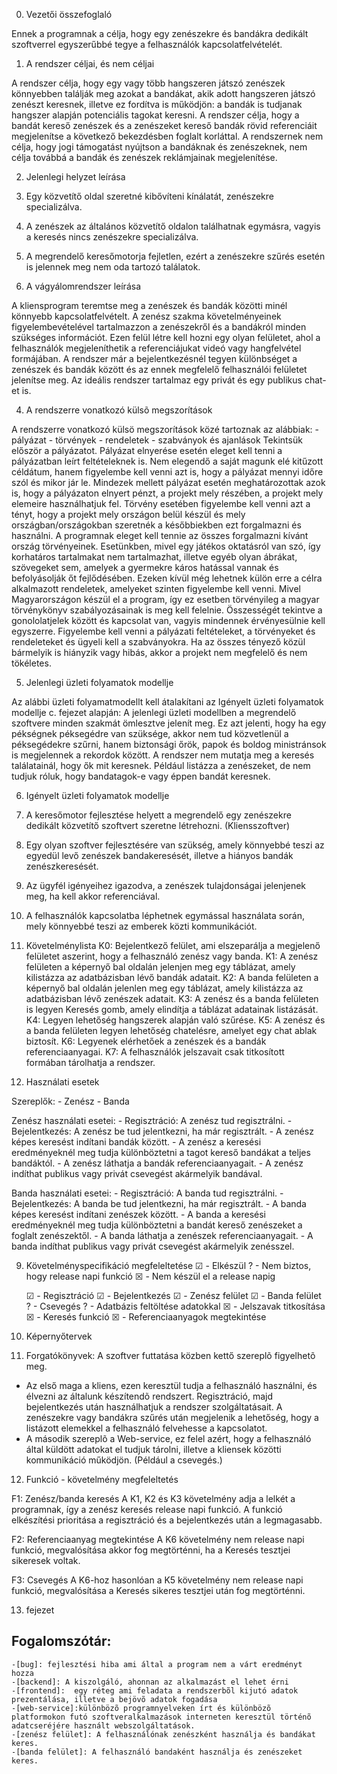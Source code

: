 ﻿0. Vezetői összefoglaló

Ennek a programnak a célja, hogy egy zenészekre és bandákra dedikált szoftverrel egyszerűbbé tegye a felhasználók kapcsolatfelvételét. 

1. A rendszer céljai, és nem céljai

A rendszer célja, hogy egy vagy több hangszeren játszó zenészek könnyebben találják meg azokat a bandákat, akik adott hangszeren játszó zenészt keresnek, illetve ez fordítva is működjön: a bandák is tudjanak hangszer alapján potenciális tagokat keresni. A rendszer célja, hogy a bandát kereső zenészek és a zenészeket kereső bandák rövid referenciáit megjelenítse a következő bekezdésben foglalt korláttal.
A rendszernek nem célja, hogy jogi támogatást nyújtson a bandáknak és zenészeknek, nem célja továbbá a bandák és zenészek reklámjainak megjelenítése.

2. Jelenlegi helyzet leírása

1. Egy közvetítő oldal szeretné kibővíteni kínálatát, zenészekre specializálva. 
2. A zenészek az általános közvetítő oldalon találhatnak egymásra, vagyis a keresés nincs zenészekre specializálva.
3. A megrendelő keresőmotorja fejletlen, ezért a zenészekre szűrés esetén is jelennek meg nem oda tartozó találatok.

3. A vágyálomrendszer leírása

A kliensprogram teremtse meg a zenészek és bandák közötti minél könnyebb kapcsolatfelvételt. A zenész szakma követelményeinek figyelembevételével tartalmazzon a zenészekről és a bandákról minden szükséges információt. Ezen felül létre kell hozni egy olyan felületet, ahol a felhasználók megjeleníthetik a referenciájukat videó vagy hangfelvétel formájában.
A rendszer már a bejelentkezésnél tegyen különbséget a zenészek és bandák között és az ennek megfelelő felhasználói felületet jelenítse meg.
Az ideális rendszer tartalmaz egy privát és egy publikus chat-et is.

4. A rendszerre vonatkozó külsõ megszorítások

A rendszerre vonatkozó külsö megszorítások közé tartoznak az alábbiak:
	- pályázat
	- törvények
	- rendeletek
	- szabványok és ajanlások
Tekintsük először a pályázatot. Pályázat elnyerése esetén eleget kell tenni a pályázatban leírt feltételeknek is. Nem elegendő a saját magunk elé kitűzott céldátum, 
hanem figyelembe kell venni azt is, hogy a pályázat mennyi időre szól és mikor jár le. Mindezek mellett pályázat esetén meghatározottak azok is, hogy a pályázaton 
elnyert pénzt, a projekt mely részében, a projekt mely elemeire használhatjuk fel.
Törvény esetében figyelembe kell venni azt a tényt, hogy a projekt mely országon belül készül és mely országban/országokban szeretnék a későbbiekben ezt forgalmazni 
és használni. A programnak eleget kell tennie az összes forgalmazni kívánt ország törvényeinek. Esetünkben, mivel egy játékos oktatásról van szó, így korhatáros tartalmakat nem tartalmazhat, illetve egyéb olyan ábrákat, szövegeket sem, amelyek a gyermekre káros hatással vannak és befolyásolják őt fejlődésében.
Ezeken kívül még lehetnek külön erre a célra alkalmazott rendeletek, amelyeket szinten figyelembe kell venni. Mivel Magyarországon készül el a program, így ez esetben
törvényileg a magyar törvénykönyv szabályozásainak is meg kell felelnie.
Összességét tekintve a gonololatjelek között és kapcsolat van, vagyis mindennek érvényesülnie kell egyszerre. Figyelembe kell venni a pályázati feltételeket,
a törvényeket és rendeleteket és ügyeli kell a szabványokra. Ha az összes tényező közül bármelyik is hiányzik vagy hibás, akkor a projekt nem megfelelő és nem 
tökéletes.

5. Jelenlegi üzleti folyamatok modellje

Az alábbi üzleti folyamatmodellt kell átalakítani az Igényelt üzleti folyamatok modellje c. fejezet alapján:
A jelenlegi üzleti modellben a megrendelő szoftvere minden szakmát ömlesztve jelenít meg. Ez azt jelenti, hogy ha egy pékségnek péksegédre van szüksége, akkor nem tud közvetlenül a péksegédekre szűrni, hanem biztonsági őrök, papok és boldog ministránsok is megjelennek a rekordok között. A rendszer nem mutatja meg a keresés találatainál, hogy ők mit keresnek. Például listázza a zenészeket, de nem tudjuk róluk, hogy bandatagok-e vagy éppen bandát keresnek.

6. Igényelt üzleti folyamatok modellje

1. A keresőmotor fejlesztése helyett a megrendelő egy zenészekre dedikált közvetítő szoftvert szeretne létrehozni. (Kliensszoftver)
2. Egy olyan szoftver fejlesztésére van szükség, amely könnyebbé teszi az egyedül levő zenészek bandakeresését, illetve a hiányos bandák zenészkeresését.
2. Az ügyfél igényeihez igazodva, a zenészek tulajdonságai jelenjenek meg, ha kell akkor referenciával.
3. A felhasználók kapcsolatba léphetnek egymással használata során, mely könnyebbé teszi az emberek közti kommunikációt.

7. Követelménylista
K0: Bejelentkező felület, ami elszeparálja a megjelenő felületet aszerint, hogy a felhasználó zenész vagy banda.
K1: A zenész felületen a képernyő bal oldalán jelenjen meg egy táblázat, amely kilistázza az adatbázisban lévő bandák adatait.
K2: A banda felületen a képernyő bal oldalán jelenlen meg egy táblázat, amely kilistázza az adatbázisban lévő zenészek adatait.
K3: A zenész és a banda felületen is legyen Keresés gomb, amely elindítja a táblázat adatainak listázását.
K4: Legyen lehetőség hangszerek alapján való szűrése.
K5: A zenész és a banda felületen legyen lehetőség chatelésre, amelyet egy chat ablak biztosít.
K6: Legyenek elérhetőek a zenészek és a bandák referenciaanyagai.
K7: A felhasználók jelszavait csak titkosított formában tárolhatja a rendszer.

8. Használati esetek

Szereplők:
	- Zenész
	- Banda

Zenész használati esetei:
	- Regisztráció: A zenész tud regisztrálni.
	- Bejelentkezés: A zenész be tud jelentkezni, ha már regisztrált.
	- A zenész képes keresést indítani bandák között.
	- A zenész a keresési eredményeknél meg tudja különböztetni a tagot kereső bandákat a teljes bandáktól.
	- A zenész láthatja a bandák referenciaanyagait.
	- A zenész indíthat publikus vagy privát csevegést akármelyik bandával.
	
Banda használati esetei: 
	- Regisztráció: A banda tud regisztrálni.
	- Bejelentkezés: A banda be tud jelentkezni, ha már regisztrált.
	- A banda képes keresést indítani zenészek között.
	- A banda a keresési eredményeknél meg tudja különböztetni a bandát kereső zenészeket a foglalt zenészektől.
	- A banda láthatja a zenészek referenciaanyagait.
	- A banda indíthat publikus vagy privát csevegést akármelyik zenésszel.

9. Követelményspecifikáció megfeleltetése
	☑ - Elkészül	? - Nem biztos, hogy release napi funkció	☒ - Nem készül el a release napig

	☑ - Regisztráció
	☑ - Bejelentkezés
	☑ - Zenész felület
	☑ - Banda felület
	?  - Csevegés
	?  - Adatbázis feltöltése adatokkal
	☒  - Jelszavak titkosítása
	☒  - Keresés funkció
	☒  - Referenciaanyagok megtekintése

10. Képernyőtervek

11. Forgatókönyvek:
 A szoftver futtatása közben kettő szereplõ figyelhetõ meg.

- Az első maga a kliens, ezen keresztül tudja a felhasználó használni, és élvezni az általunk készítendõ rendszert.
Regisztráció, majd bejelentkezés után használhatjuk a rendszer szolgáltatásait.
A zenészekre vagy bandákra szűrés után megjelenik a lehetőség, hogy a listázott elemekkel a felhasználó felvehesse a kapcsolatot.
- A második szereplõ a Web-service, ez felel azért, hogy a felhasználó által küldött adatokat el tudjuk tárolni, illetve a kliensek közötti kommunikáció működjön. (Például a csevegés.)

12. Funkció - követelmény megfeleltetés

F1: Zenész/banda keresés
	A K1, K2 és K3 követelmény adja a lelkét a programnak, így a zenész keresés release napi funkció. A funkció elkészítési prioritása a regisztráció és a bejelentkezés után a legmagasabb.
	
F2: Referenciaanyag megtekintése
	A K6 követelmény nem release napi funkció, megvalósítása akkor fog megtörténni, ha a Keresés tesztjei sikeresek voltak.

F3: Csevegés
	A K6-hoz hasonlóan a K5 követelmény nem release napi funkció, megvalósítása a Keresés sikeres tesztjei után fog megtörténni.
	
13. fejezet

Fogalomszótár:
--------------

	-[bug]: fejlesztési hiba ami által a program nem a várt eredményt hozza 
	-[backend]: A kiszolgáló, ahonnan az alkalmazást el lehet érni 
	-[frontend]:  egy réteg ami feladata a rendszerbõl kijutó adatok prezentálása, illetve a bejövõ adatok fogadása
	-[web-service]:különbözõ programnyelveken írt és különbözõ platformokon futó szoftveralkalmazások interneten keresztül történõ adatcseréjére használt webszolgáltatások.
	-[zenész felület]: A felhasználónak zenészként használja és bandákat keres.
	-[banda felület]: A felhasználó bandaként használja és zenészeket keres.